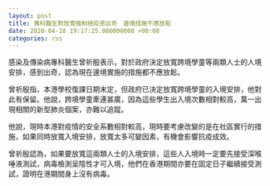```yaml
---
layout: post
title: 專科醫生對放寬強制檢疫感出奇　邊境措施不應放鬆
date: 2020-04-28 19:17:25.000000000 +08:00
categories: rss
---
```


感染及傳染病專科醫生曾祈殷表示，對於政府決定放寬跨境學童等兩類人士的人境安排，感到出奇，認為現在邊境實施的措施都不應放鬆。

曾祈殷指，本港學校復課日期未定，但政府已決定放寬跨境學童的入境安排，他對此有保留。他說，跨境學童牽連甚廣，因為這些學生出入境次數相對較高，萬一出現相關的新型肺炎個案，亦難以追蹤。

他說，現時本港對疫情的安全系數相對較高，現時要考慮改變的是在社區實行的措施，如果同時放寬入境安排，放寬太多可變因素，有機會影響抗疫成效。

曾祈殷認為，如果要放寬這兩類人士的入境安排，這些人入境時一定要先接受深喉唾液測試，病毒檢測呈陰性才可入境，他們在香港期間亦要在固定日子繼續接受測試，證明在港期間身上沒有病毒。
